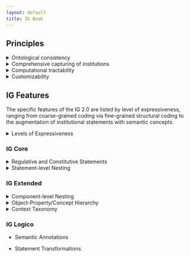 ```yaml
---
layout: default
title: IG Book
---
```


## Principles

<details>
  <summary>Ontological consistency</summary><br/>
  
Ontological consistency describes the unambiguous characterization of the function linkage of components in institutional statements with respect to each and/or the institutional setting. A specific refinement introduced in the IG 2.0 is the distinction between activation conditions and execution constraints as part of a statement specification.<br/>
  
</details>

<details>
  <summary>Comprehensive capturing of institutions</summary><br/>

Comprehensiveness in the context of the IG describes the ability to parse institutional statements comprehensively without omitting relevant institutional statement (e.g., omitting statements, or information within statements). Specifically the integrated treatment of regulative and constitutive statement forms address this issue, alongside the different forms of nesting that capture institutional information in detail.

</details>

<details>
  <summary>Computational tractability</summary><br/>
  
Computational tractability interacts with the objective of ontological consistency by making components and statements as a whole accessible for computational treatment. This includes the well-defined nature of components as well as enabling fine-grained parsing of institutional statements.

</details>

<details>
  <summary>Customizability</summary><br/>
  
The IG has found application in diverse domains. The refined IG aims at better accommodating diverse applications of the IG by allowing the analyst to selective apply or forego features of the IG as part of the parsing process. The aim is to extract information that best corresponds to downstream use using particular analytical techniques (e.g., statistical treatment, behavioral modeling, formal reasoning).

</details>
  
## IG Features

The specific features of the IG 2.0 are listed by level of expressiveness, ranging from coarse-grained coding via fine-grained structural coding to the augmentation of institutional statements with semantic concepts. 

<details>
<summary>Levels of Expressiveness</summary><br/>

Levels of expressiveness reflect the different levels of detail and focus at which institutional statements are encoded to meet different analytical objectives. 
  
*IG Core* as the basic level aims at capturing institutional information broadly, but comprehensively. Central here is the compatibility to the original Institutional Grammar by Crawford and Ostrom, alongside conceptual refinements that increase the ontological consistency and rigor of the IG. Specific examples include the distinction between activation conditions (conditions that lead to the applicability of a given institutional statements) and execution constraints (qualifications of the activity or function of the institutional statement) as part of the *Context* components (*Conditions* in Crawford and Ostrom's version), as well as the introduction of a constitutive syntactic form that enables a comprehensive capturing of institutional information.<br/>  
  
*IG Extended* aims at capturing *structural detail* by allowing fine-grained parsing on component level (i.e., parsing of institutional information within individual components), as well as extraction of richer conceptual structures embedded in institutional statements (e.g., conceptual relationships between entities in component property). This further includes the richer contextualization of selected components based on annotations of *Context*.<br/>
  
'IG Logico*, as the highest level of expressiveness, focuses on the semantic aspects of the institutional information, and specifically the epistemological embedding of the statement parsing in the theory and/or frameworks of interest. This includes the augmentation of encoded information with semantic annotations derived or linked to particular theories, or drawn from selected taxonomies maintained as part of the IG 2.0 (e.g., role annotations, governance functions of actors/actions). IG Logico further introduces a formal syntactic and semantic treatment of institutional statements, including the ability to transform institutional statements based on their structural properties.<br/>

In IG 2.0, the default assumption is the incremental application of the different levels and their features (ensuring that features on higher levels can draw on features encoded on lower levels) as visualized in the following.
  
<center><img src="/figures/IGBibCodingAnalysis.png" width="50%"></center>
  
However, analysts are free to selectively draw on features from specific or across levels that best correspond to their analytical needs or objectives as part of their coding, with the main priorities for the different levels highlighted in the figure below.

<center><img src="/figures/IGLevelObjectives.png" width="50%"></center>
  
</details>

### IG Core

<details>
<summary>Regulative and Constitutive Statements</summary><br/>

The IG supports the notion of regulative and constitutive statements. 
  
Regulative statements include expressions that regulative of particular actors' behavior in terms of permissions (e.g., `may`) or associated duty (e.g., obligations or prohibitions), and in the IG, follow a principle structure that includes *Attributes*, *Deontic*, *Aim*, *Object* variants (direct and indirect object), and *Context* variants (activation conditions and execution constraints). Regulative statements can further describe consequences for the non-fulfillment of specified statements. 
 
Example: ```A(Citizens) D(must) I(submit) Bdir(tax returns) Bind(at the end of the following financial year).```
  
This statement explicitly signal obligations associated with a particular actor. 
  
Constitutive statements describe features of an institutional setting, e.g., by defining or introducing entities into the institutional setting, which can include actors, aims, venues, roles, objects and artifacts relevant in a given institutional setting. Central components include the *Constituted Entity*, *Modal*, *Constitutive Function*, *Constituting Properties*, *Context* variants (activation conditions and execution constraints). Constitutive statements can further describe consequences for the non-fulfillment of such statements. In contrast to regulative statements, such consequences are often existential in kind.
  
Example: ```E(Voters) F(are) P(citizens) P,p(aged 18 and older).```
  
This statement defines what voters are. Specific permissions and duty can be specified by corresponding regulative statements. 
  
</details>

<details>
<summary>Statement-level Nesting</summary><br/>

Central to the IG 2.0 is the introduction of nested institutional statements. The concepts builds on two observations, firstly that consequences in institutional statements have the structure of institutional statements (or states) themselves, and can thus be expressed using the same the syntactic form as applied for the leading statement. Consequently, institutional statements are divided into a part that is *monitored* (reflecting the *monitored statement*), and the second *consequential* part (reflecting the *consequential statement*) that captures the consequences for violating the monitored statement. This form of nesting is referred to as *vertical nesting*.
  
Example: ```A(Individuals) D(must [NOT]) I(violate) Bdir(public order), or else O{A(enforcement officials) D(must) I(intervene)}.```
  
The second observation refers to the common combination of terms in natural language, such as the combination of selected components (e.g., multiple actors and actions, such as ``Individuals may not enter or leave dwellings during curfew.``) in a single statement. Such statements can conceptually decomposed into logically-combined *atomic institutional statements* to capture the institutional content in detail and semantically precise. This form of nesting is referred to as *horizontal nesting*, since the evaluation of one statement (unlike in the vertical case) is in principle not conditional on the other.
  
Example: ```A(Individuals) D(may not) I((enter [AND] leave)) Bdir(dwellings) Cac(during curfew).```, which is conceptually equivalent to 
  
  ```{A(Individuals) D(may [NOT]) I(enter) Bdir(dwellings) Cac(during curfew).} [AND] {A(Individuals) D(may [NOT]) I(leave) Bdir(dwellings) Cac(during curfew).}``` 
  
Note that this particular example reveals the ambiguous use of `or` in natural language; logically, the statement implies the prohibition to neither enter nor leave. The purpose of the logical operators is to make such linkages explicit.

</details>

### IG Extended

<details>
<summary>Component-level Nesting</summary><br/>

Component-level nesting extends the concept of statement-level nesting by allowing the substitution of individual components with institutional state(ments). This way it is possible to explicitly parse the structure of activation conditions, which often contain institutional state information expressed in terms of the AIC or EFC pattern. This principles extends to various other components, including *Attributes*, *Object* variants, *Context* variants, *Constituted Entities*, *Constituting Properties*, as well as all *Properties* associated with selected components (e.g., *Attributes Properties*).

Example: ```A(Student) D(must) I(submit) Bdir(assignment) Cex(by the end of the term), Cac{unless [NOT] A(coordinator) I(has specified) a Bdir,p(different) Bdir(due date) Cex(in the course description)}.```
  
</details>

<details>
<summary>Object-Property/Concept Hierarchy</summary><br/>

</details>

<details>
<summary>Context Taxonomy</summary><br/>

The *Context Taxonomy* builds on Crawford and Ostrom's original conceptual characterization of the *Conditions* component (e.g., temporal, spatial and procedural aspects) and expands this categorization into a richer taxonomic structure that captures diverse types of context, including method, event and domanial categories, amongst others. Details are provided in the [IG 2.0 Codebook](https://arxiv.org/abs/2008.08937).
  
</details>

### IG Logico

* Semantic Annotations

* Statement Transformations
